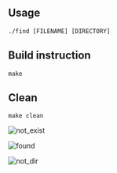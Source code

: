 ## Usage

`./find [FILENAME] [DIRECTORY]`

## Build instruction

`make`

## Clean

`make clean`

![not_exist](https://github.com/newball2814/system-programming/assets/35733326/25b43920-903a-43f9-952a-47019f489938)

![found](https://github.com/newball2814/system-programming/assets/35733326/e3b9fcdc-e055-4e59-828b-99c6cd3427f4)

![not_dir](https://github.com/newball2814/system-programming/assets/35733326/a6388f8d-1f17-4aed-9741-0a768987c65d)
